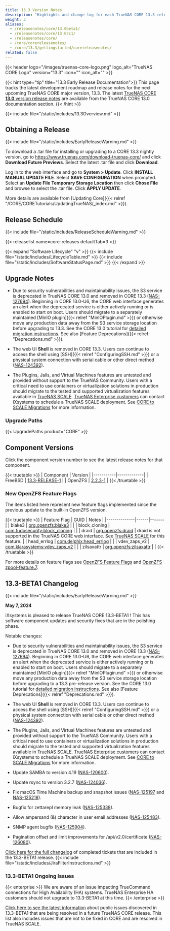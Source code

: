 ```yaml
---
title: 13.3 Version Notes
description: "Highlights and change log for each TrueNAS CORE 13.3 release."
weight: 3
aliases:
  - /releasenotes/core/13.0beta1/
  - /releasenotes/core/13.0rc1/
  - /releasenotes/core/
  - /core/corereleasenotes/
  - /core/13.3/gettingstarted/corereleasenotes/
related: false
---
```


{{< header logo="/images/truenas-core-logo.png" logo_alt="TrueNAS CORE Logo" version="13.3" icon="" icon_alt="" >}}

{{< hint type="tip" title="13.3 Early Release Documentation">}}
This page tracks the latest development roadmap and release notes for the next upcoming TrueNAS CORE major version, 13.3.
The latest [TrueNAS CORE **13.0** version release notes](https://www.truenas.com/docs/core/13.0/gettingstarted/corereleasenotes/) are available from the TrueNAS CORE 13.0 documentation section.
{{< /hint >}}

{{< include file="/static/includes/13.3Overview.md" >}}

## Obtaining a Release

{{< include file="/static/includes/EarlyReleaseWarning.md" >}}

To download a <file>.tar</file> file for installing or upgrading to a CORE 13.3 nightly version, go to https://www.truenas.com/download-truenas-core/ and click **Download Future Previews**.
Select the latest <file>.tar</file> file and click **Download**.

Log in to the web interface and go to **System > Update**.
Click **INSTALL MANUAL UPDATE FILE**.
Select **SAVE CONFIGURATION** when prompted.
Select an **Update File Temporary Storage Location** then click **Chose File** and browse to select the <file>.tar</file> file.
Click **APPLY UPDATE**.

More details are available from [Updating Core]({{< relref "/CORE/CORETutorials/UpdatingTrueNAS/_index.md" >}}).

## Release Schedule

{{< include file="/static/includes/ReleaseScheduleWarning.md" >}}

{{< releaselist name=core-releases defaultTab=3 >}}

{{< expand "Software Lifecycle" "v" >}}
{{< include file="/static/includes/LifecycleTable.md" >}}
{{< include file="/static/includes/SoftwareStatusPage.md" >}}
{{< /expand >}}

## Upgrade Notes

* Due to security vulnerabilities and maintainability issues, the S3 service is deprecated in TrueNAS CORE 13.0 and removed in CORE 13.3 ([NAS-127694](https://ixsystems.atlassian.net/browse/NAS-127694)).
  Beginning in CORE 13.0-U6, the CORE web interface generates an alert when the deprecated service is either actively running or is enabled to start on boot.
  Users should migrate to a separately maintained [MinIO plugin]({{< relref "MinIOPlugin.md" >}}) or otherwise move any production data away from the S3 service storage location before upgrading to 13.3.
  See the CORE 13.0 tutorial for [detailed migration instructions](http://www.truenas.com/docs/core/13.0/coretutorials/jailspluginsvms/plugins/minioplugin/).
  See also [Feature Deprecations]({{< relref "Deprecations.md" >}}).

* The web UI **Shell** is removed in CORE 13.3. Users can continue to access the shell using [SSH]({{< relref "ConfiguringSSH.md" >}}) or a physical system connection with serial cable or other direct method ([NAS-124392](https://ixsystems.atlassian.net/browse/NAS-124392)).

* The Plugins, Jails, and Virtual Machines features are untested and provided without support to the TrueNAS Community.
  Users with a critical need to use containers or virtualization solutions in production should migrate to the tested and supported virtualization features available in [TrueNAS SCALE](https://www.truenas.com/download-truenas-scale/).
  [TrueNAS Enterprise customers](https://www.truenas.com/truenas-enterprise/) can contact iXsystems to schedule a TrueNAS SCALE deployment.
  See [CORE to SCALE Migrations](https://www.truenas.com/docs/scale/gettingstarted/migrate/) for more information.

### Upgrade Paths

{{< UpgradePaths product="CORE" >}}

## Component Versions

Click the component version number to see the latest release notes for that component.

{{< truetable >}}
| Component | Version |
|-----------|-------------|
| FreeBSD | [13.3-RELEASE-1](https://www.freebsd.org/releases/13.3R/relnotes/) |
| OpenZFS | [2.2.3-1](https://github.com/openzfs/zfs/releases/tag/zfs-2.2.3) |
{{< /truetable >}}

### New OpenZFS Feature Flags
The items listed here represent new feature flags implemented since the previous update to the built-in OpenZFS version.

{{< truetable >}}
| Feature Flag | GUID | Notes |
|--------------|------|-------|
| blake3 | [org.openzfs:blake3](https://openzfs.github.io/openzfs-docs/man/master/7/zpool-features.7.html#org.openzfs:blake3) | |
| block_cloning | [com.fudosecurity:block_cloning](https://openzfs.github.io/openzfs-docs/man/master/7/zpool-features.7.html#com.fudosecurity:block_cloning) | |
| draid | [org.openzfs:draid](https://openzfs.github.io/openzfs-docs/man/master/7/zpool-features.7.html#org.openzfs:draid) | draid is not supported in the TrueNAS CORE web interface. See [TrueNAS SCALE](https://www.truenas.com/truenas-scale/) for this feature. |
| head_errlog | [com.delphix:head_errlog](https://openzfs.github.io/openzfs-docs/man/master/7/zpool-features.7.html#com.delphix:head_errlog) | |
| vdev_zaps_v2 | [com.klarasystems:vdev_zaps_v2](https://openzfs.github.io/openzfs-docs/man/master/7/zpool-features.7.html#com.klarasystems:vdev_zaps_v2) | |
| zilsaxattr | [org.openzfs:zilsaxattr](https://openzfs.github.io/openzfs-docs/man/master/7/zpool-features.7.html#org.openzfs:zilsaxattr) |  |
{{< /truetable >}}

For more details on feature flags see [OpenZFS Feature Flags](https://openzfs.github.io/openzfs-docs/Basic%20Concepts/Feature%20Flags.html) and [OpenZFS zpool-feature.7](https://openzfs.github.io/openzfs-docs/man/7/zpool-features.7.html).

## 13.3-BETA1 Changelog

{{< include file="/static/includes/EarlyReleaseWarning.md" >}}

**May 7, 2024**

iXsystems is pleased to release TrueNAS CORE 13.3-BETA1 !
This has software component updates and security fixes that are in the polishing phase.

Notable changes:

* Due to security vulnerabilities and maintainability issues, the S3 service is deprecated in TrueNAS CORE 13.0 and removed in CORE 13.3 ([NAS-127694](https://ixsystems.atlassian.net/browse/NAS-127694)).
  Beginning in CORE 13.0-U6, the CORE web interface generates an alert when the deprecated service is either actively running or is enabled to start on boot.
  Users should migrate to a separately maintained [MinIO plugin]({{< relref "MinIOPlugin.md" >}}) or otherwise move any production data away from the S3 service storage location before upgrading to a 13.3 pre-release version.
  See the CORE 13.0 tutorial for [detailed migration instructions](http://www.truenas.com/docs/core/13.0/coretutorials/jailspluginsvms/plugins/minioplugin/).
  See also [Feature Deprecations]({{< relref "Deprecations.md" >}}).

* The web UI **Shell** is removed in CORE 13.3. Users can continue to access the shell using [SSH]({{< relref "ConfiguringSSH.md" >}}) or a physical system connection with serial cable or other direct method ([NAS-124392](https://ixsystems.atlassian.net/browse/NAS-124392)).

* The Plugins, Jails, and Virtual Machines features are untested and provided without support to the TrueNAS Community.
  Users with a critical need to use containers or virtualization solutions in production should migrate to the tested and supported virtualization features available in [TrueNAS SCALE](https://www.truenas.com/download-truenas-scale/).
  [TrueNAS Enterprise customers](https://www.truenas.com/truenas-enterprise/) can contact iXsystems to schedule a TrueNAS SCALE deployment.
  See [CORE to SCALE Migrations](https://www.truenas.com/docs/scale/gettingstarted/migrate/) for more information.

* Update SAMBA to version 4.19 ([NAS-120600](https://ixsystems.atlassian.net/browse/NAS-120600)).
* Update rsync to version 3.2.7 ([NAS-124036](https://ixsystems.atlassian.net/browse/NAS-124036)).
* Fix macOS Time Machine backup and snapshot issues ([NAS-125197](https://ixsystems.atlassian.net/browse/NAS-125197) and [NAS-125218](https://ixsystems.atlassian.net/browse/NAS-125218)).
* Bugfix for zettarepl memory leak ([NAS-125338](https://ixsystems.atlassian.net/browse/NAS-125338)).
* Allow ampersand (&) character in user email addresses ([NAS-125483](https://ixsystems.atlassian.net/browse/NAS-125483)).
* SNMP agent bugfix ([NAS-125904](https://ixsystems.atlassian.net/browse/NAS-125904)).
* Pagination offset and limit improvements for /api/v2.0/certificate ([NAS-126080](https://ixsystems.atlassian.net/browse/NAS-126080)).

<a href="https://ixsystems.atlassian.net/issues/?filter=10548" target="_blank">Click here for the full changelog</a> of completed tickets that are included in the 13.3-BETA1 release.
{{< include file="/static/includes/JiraFilterInstructions.md" >}}

### 13.3-BETA1 Ongoing Issues

{{< enterprise >}}
We are aware of an issue impacting TrueCommand connections for High Availability (HA) systems.
TrueNAS Enterprise HA customers should not upgrade to 13.3-BETA1 at this time.
{{< /enterprise >}}

<a href="https://ixsystems.atlassian.net/issues/?filter=10549" target="_blank">Click here to see the latest information</a> about public issues discovered in 13.3-BETA1 that are being resolved in a future TrueNAS CORE release.
This list also includes issues that are not to be fixed in CORE and are resolved in TrueNAS SCALE.
